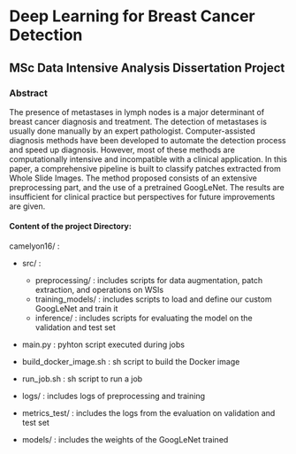 # Deep Learning for Breast Cancer Detection
## MSc Data Intensive Analysis Dissertation Project

### Abstract
The presence of metastases in lymph nodes is a major determinant of breast cancer diagnosis and treatment. The detection of metastases is usually done manually by an expert pathologist. Computer-assisted diagnosis methods have been developed to automate the detection process and speed up diagnosis. However, most of these methods are computationally intensive and incompatible with a clinical application.  In this paper, a comprehensive pipeline is built to classify patches extracted from Whole Slide Images. The method proposed consists of an extensive preprocessing part, and the use of a pretrained GoogLeNet. The results are insufficient for clinical practice but perspectives for future improvements are given.

#### Content of the project Directory:

camelyon16/ :

  - src/ : 
      - preprocessing/ : includes scripts for data augmentation, patch extraction, and operations on WSIs
      - training_models/ : includes scripts to load and define our custom GoogLeNet and train it
      - inference/ : includes scripts for evaluating the model on the validation and test set
        
  - main.py : pyhton script executed during jobs
    
  - build_docker_image.sh : sh script to build the Docker image
    
  - run_job.sh : sh script to run a job

- logs/ : includes logs of preprocessing and training

- metrics_test/ : includes the logs from the evaluation on validation and test set

- models/ : includes the weights of the GoogLeNet trained
